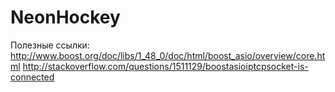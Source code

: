 NeonHockey
===========

Полезные ссылки:
http://www.boost.org/doc/libs/1_48_0/doc/html/boost_asio/overview/core.html
http://stackoverflow.com/questions/1511129/boostasioiptcpsocket-is-connected
